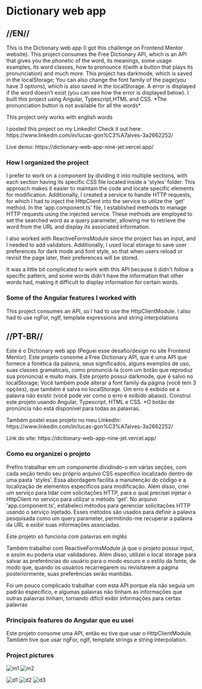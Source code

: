 <h1>Dictionary web app</h1>

<h2>//EN//</h2>

<p>This is the Dictionary web app (I got this challenge on Frontend Mentor website). This project consumes the Free Dictionary API, which is an API that gives you the phonetic of the word, its meanings, some usage examples, its word classes, how to pronounce it(with a button that plays its pronunciation) and much more. This project has darkmode, which is saved in the localStorage; You can also change the font family of the page(you have 3 options), which is also saved in the localStorage. A error is displayed if the word doesn't exist (you can see how the error is displayed below). I built this project using Angular, Typescript,HTML and CSS. *The pronunciation button is not available for all the words*</p>
<p>This project only works with english words</p>

<p> I posted this project on my LinkedIn! Check it out here: https://www.linkedin.com/in/lucas-gon%C3%A7alves-3a2662252/ </p>
<p>Live demo: https://dictionary-web-app-nine-jet.vercel.app/</p>

<h3>How I organized the project</h3>

<p>I prefer to work on a component by dividing it into multiple sections, with each section having its specific CSS file located inside a 'styles' folder. This approach makes it easier to maintain the code and locate specific elements for modification. Additionally, I created a service to handle HTTP requests, for which I had to inject the HttpClient into the service to utilize the 'get' method. In the 'app.component.ts' file, I established methods to manage HTTP requests using the injected service. These methods are employed to set the searched word as a query parameter, allowing me to retrieve the word from the URL and display its associated information.</p>

<p>I also worked with ReactiveFormsModule since the project has an input, and I needed to add validators. Additionally, I used local storage to save user preferences for dark mode and font style, so that when users reload or revisit the page later, their preferences will be stored.</p>

<p>It was a little bit complicated to work with this API because it didn't follow a specific pattern, and some words didn't have the information that other words had, making it difficult to display information for certain words.</p>

<h3>Some of the Angular features I worked with</h3>

<p>This project consumes an API, so I had to use the HttpClientModule. I also had to use ngFor, ngIf, template expressions and string interpolations</p>

<h2>//PT-BR//</h2>

<p>Este é o Dictionary web app (Peguei esse desafio/design no site Frontend Mentor). Este projeto consome a Free Dictionary  API, que é uma API que fornece a fonética da palavra, seus significados, alguns exemplos de uso, suas classes gramaticais, como pronunciá-la (com um botão que reproduz sua pronúncia) e muito mais. Este projeto possui darkmode, que é salvo no localStorage; Você também pode alterar a font family da página (você tem 3 opções), que também é salva no localStorage. Um erro é exibido se a palavra não existir (você pode ver como o erro é exibido abaixo). Construí este projeto usando Angular, Typescript, HTML e CSS. *O botão de pronúncia não está disponível para todas as palavras.
</p>

<p>Também postei esse projeto no meu LinkedIn: https://www.linkedin.com/in/lucas-gon%C3%A7alves-3a2662252/</p>
<p>Link do site: https://dictionary-web-app-nine-jet.vercel.app/</p>

<h3>Como eu organizei o projeto</h3>

<p>Prefiro trabalhar em um componente dividindo-o em várias seções, com cada seção tendo seu próprio arquivo CSS específico localizado dentro de uma pasta 'styles'. Essa abordagem facilita a manutenção do código e a localização de elementos específicos para modificação. Além disso, criei um serviço para lidar com solicitações HTTP, para o qual precisei injetar o HttpClient no serviço para utilizar o método 'get'. No arquivo 'app.component.ts', estabeleci métodos para gerenciar solicitações HTTP usando o serviço injetado. Esses métodos são usados para definir a palavra pesquisada como um query parameter, permitindo-me recuperar a palavra da URL e exibir suas informações associadas.</p>
<p>Este projeto só funciona com palavras em inglês</p>

<p>Também trabalhei com ReactiveFormsModule já que o projeto possui input, e assim eu poderia usar validadores. Além disso, utilizei o local storage para salvar as preferências do usuário para o modo escuro e o estilo da fonte, de modo que, quando os usuários recarregarem ou revisitarem a página posteriormente, suas preferências serão mantidas.</p>

<p>Foi um pouco complicado trabalhar com esta API porque ela não seguia um padrão específico, e algumas palavras não tinham as informações que outras palavras tinham, tornando difícil exibir informações para certas palavras</p>

<h3>Principais features do Angular que eu usei</h3>

<p>Este projeto consome uma API, então eu tive que usar o HttpClientModule. Também tive que usar ngFor, ngIf, template strings e string interpolation.</p>

<h3>
  Project pictures
</h3>

![m1](https://github.com/LucasS-Goncalves/scoot/assets/122225674/642c83ce-06e4-4d9e-b385-20b7f52aaf54)
![m2](https://github.com/LucasS-Goncalves/scoot/assets/122225674/cea665aa-a988-421f-808e-b0185cb3a49d)

![d1](https://github.com/LucasS-Goncalves/scoot/assets/122225674/08d2cdf1-1f35-4b65-bfdd-6bf2738983fe)
![d2](https://github.com/LucasS-Goncalves/scoot/assets/122225674/e44f6d07-5804-4b40-9c0e-77b96f390abf)
![d3](https://github.com/LucasS-Goncalves/scoot/assets/122225674/3a0d51c2-bd61-4a6e-8168-4435a17803c1)



